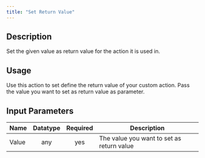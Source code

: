 ```yaml
---
title: "Set Return Value"
---
```

## Description
Set the given value as return value for the action it is used in. 

## Usage
Use this action to set define the return value of your custom action.
Pass the value you want to set as return value as parameter.

## Input Parameters

Name | Datatype | Required | Description
---- |:--------:| :-------:|---------------
Value | any | yes | The value you want to set as return value
